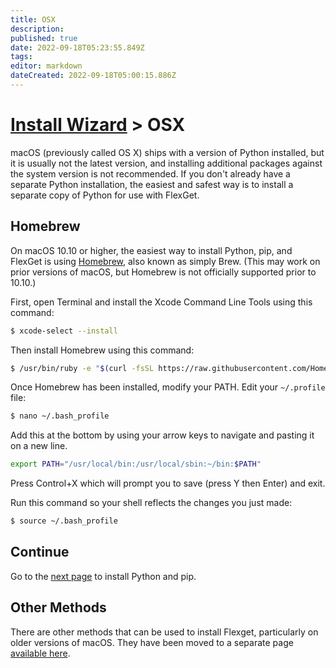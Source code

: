 ```yaml
---
title: OSX
description: 
published: true
date: 2022-09-18T05:23:55.849Z
tags: 
editor: markdown
dateCreated: 2022-09-18T05:00:15.886Z
---
```


# [Install Wizard](/InstallWizard) > OSX

<div class="container-fluid alert alert-warning">
  <div class="row text-center">
    <div class="col-sm-1 col-md-1 col-lg-1">
      <span class="glyphicon glyphicon-exclamation-sign fa-2x"></span>
    </div>
    <div class="col-sm-11 col-md-11 col-lg-11 text-left">
      macOS (previously called OS X) ships with a version of Python installed, but it is usually not the latest version, and installing additional packages against the system version is not recommended. If you don't already have a separate Python installation, the easiest and safest way is to install a separate copy of Python for use with FlexGet.
    </div>
  </div>
</div>


## Homebrew
On macOS 10.10 or higher, the easiest way to install Python, pip, and FlexGet is using [Homebrew](https://brew.sh/), also known as simply Brew. (This may work on prior versions of macOS, but Homebrew is not officially supported prior to 10.10.)

First, open Terminal and install the Xcode Command Line Tools using this command:
```bash
$ xcode-select --install
```

Then install Homebrew using this command:
```bash
$ /usr/bin/ruby -e "$(curl -fsSL https://raw.githubusercontent.com/Homebrew/install/master/install)"
```

Once Homebrew has been installed, modify your PATH. Edit your `~/.profile` file:
```bash
$ nano ~/.bash_profile
```

Add this at the bottom by using your arrow keys to navigate and pasting it on a new line.
```bash
export PATH="/usr/local/bin:/usr/local/sbin:~/bin:$PATH"
```

Press Control+X which will prompt you to save (press Y then Enter) and exit.

Run this command so your shell reflects the changes you just made:
```bash
$ source ~/.bash_profile
```

## Continue
Go to the [next page](/InstallWizard/OSX/Python) to install Python and pip.


## Other Methods
There are other methods that can be used to install Flexget, particularly on older versions of macOS. They have been moved to a separate page [available here](/InstallWizard/OSX/OtherMethods).